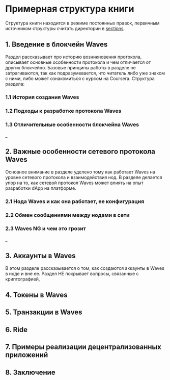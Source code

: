 # Примерная структура книги

Структура книги находится в режиме постоянных правок, первичным источником структуры считать директории в [sections](./sections).

## 1. Введение в блокчейн Waves

Раздел рассказывает про историю возникновения протокола, описывает основные особенности протокола и чем отличается от других блокчейно. Базовые принципы работы в разделе не затрагиваются, так как подразумевается, что читатель либо уже знаком с ними, либо может ознакомиться с курсом на Сoursera. Структура раздела:

### 1.1 История создания Waves

### 1.2 Подходы к разработке протокола Waves

### 1.3 Отличительные особенности блокчейна Waves

_

## 2. Важные особенности сетевого протокола Waves

Основное внимание в разделе уделено тому как работает Waves на уровне сетевого протокола и взаимодействия нод. В разделе делается упор на то, как сетевой протокол Waves может влиять на опыт разработки dApp на платформе.

### 2.1 Нода Waves и как она работает, ее конфигурация

### 2.2 Обмен сообщениями между нодами в сети

### 2.3 Waves NG и чем это грозит

_

## 3. Аккаунты в Waves

В этом разделе рассказывается о том, как создаются аккаунты в Waves в ноде и вне ее. Раздел НЕ покрывает вопросы, связанные с криптографией, 

## 4. Токены в Waves

## 5. Транзакции в Waves

## 6. Ride

## 7. Примеры реализации децентрализованных приложений

## 8. Заключение
